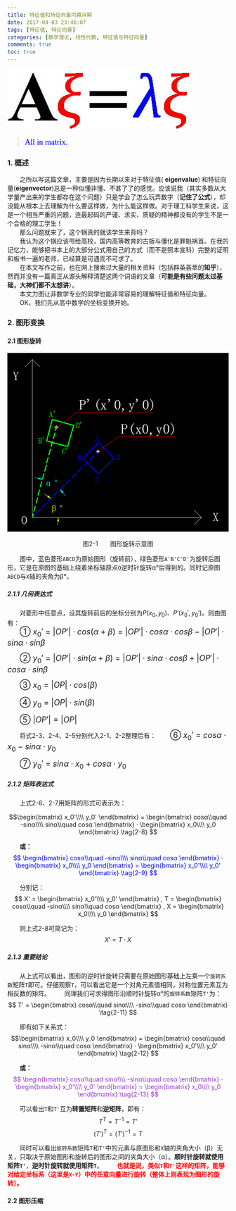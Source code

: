 ```yaml
---
title: 特征值和特征向量内幕详解
date: 2017-04-03 23:46:07
tags: [特征值, 特征向量]
categories: [数学理论, 线性代数, 特征值与特征向量]
comments: true 
toc: true
---
```



![image](特征值和特征向量内幕详解/首图.jpg)
><font color=#0000FF face="微软雅黑" size=4>All in matrix.</font>

### 1. 概述
&emsp;&emsp;之所以写这篇文章，主要是因为长期以来对于特征值(
**eigenvalue**) 和特征向量(**eigenvector**)总是一种似懂非懂、不甚了了的感觉。应该说我（其实多数从大学量产出来的学生都存在这个问题）只是学会了怎么玩弄数字（**记住了公式**），却没能从根本上去理解为什么要这样做，为什么能这样做。对于理工科学生来说，这是一个相当严重的问题，连最起码的严谨、求实、质疑的精神都没有的学生不是一个合格的理工学生！    
&emsp;&emsp;那么问题就来了，这个锅真的就该学生来背吗？    
&emsp;&emsp;我认为这个锅应该甩给高校，国内高等教育的古板与僵化是罪魁祸首。在我的记忆力，能够把书本上的大部分公式用自己的方式（而不是照本宣科）完整的证明和板书一遍的老师，已经算是可遇而不可求了。    
&emsp;&emsp;在本文写作之前，也在网上搜索过大量的相关资料（包括群英荟萃的**知乎**），然而并没有一篇真正从源头解释清楚这两个词语的文章（**可能是有些问题太过基础，大神们都不太想讲**）。    
&emsp;&emsp;本文力图让非数学专业的同学也能非常容易的理解特征值和特征向量。    
&emsp;&emsp;OK，我们先从高中数学的坐标变换开始。

### 2. 图形变换
#### 2.1 图形旋转
![image](特征值和特征向量内幕详解/图形旋转示意图.PNG "图形旋转示意图")
<div align='center'>图2-1　　图形旋转示意图</div>
   
&emsp;&emsp;图中，蓝色菱形`ABCD`为原始图形（旋转前），绿色菱形`A'B'C'D'`为旋转后图形，它是在原图的基础上绕着坐标轴原点`O`逆时针旋转α°后得到的。同时记原图`ABCD`与`X`轴的夹角为β°。    

##### 2.1.1 几何表达式
&emsp;&emsp;对菱形中任意点，设其旋转前后的坐标分别为$P(x_0 , y_0)$、$P'(x_0' , y_0')$。则由图有：    
&emsp;&emsp;<font size=4>① $x_0'$ = $|OP'|·cos(α + β)$ = $|OP'|·cosα·cosβ - |OP'|·sinα·sinβ$$\tag{2-1}$</font>

&emsp;&emsp;<font size=4>② $y_0'$ = $|OP'|·sin(α + β)$ = $|OP'|·sinα·cosβ + |OP'|·cosα·sinβ$$\tag{2-2}$</font>

&emsp;&emsp;<font size=4>③ $x_0$ = $|OP|·cos(β)$$\tag{2-3}$</font>

&emsp;&emsp;<font size=4>④ $y_0$ = $|OP|·sin(β)$$\tag{2-4}$</font>   

&emsp;&emsp;<font size=4>⑤ $|OP'|$ = $|OP|$$\tag{2-5}$</font>

&emsp;&emsp;将式2-3、2-4、2-5分别代入2-1、2-2整理后有：
&emsp;&emsp;<font size=4>⑥ $x_0'$ = $cosα·x_0 - sinα·y_0$$\tag{2-6}$</font>

&emsp;&emsp;<font size=4>⑦ $y_0'$ = $sinα·x_0 + cosα·y_0$$\tag{2-7}$</font>


##### 2.1.2 矩阵表达式
&emsp;&emsp;上式2-6、2-7用矩阵的形式可表示为：  

$$\begin{bmatrix}
x_0'\\\\
y_0'
\end{bmatrix} = 
\begin{bmatrix}
cosα\\quad 
-sinα\\\\
sinα\\quad  
cosα
\end{bmatrix} · 
\begin{bmatrix}
x_0\\\\
y_0
\end{bmatrix}
\tag{2-8}
$$

&emsp;&emsp;**或：**
<font color="blue">
$$
\begin{bmatrix}
cosα\\quad 
-sinα\\\\
sinα\\quad  
cosα
\end{bmatrix} · 
\begin{bmatrix}
x_0\\\\
y_0
\end{bmatrix} = 
\begin{bmatrix}
x_0'\\\\
y_0'
\end{bmatrix}
\tag{2-9}
$$
</font>

&emsp;&emsp;分别记：
$$
X' = \begin{bmatrix}
x_0'\\\\
y_0'
\end{bmatrix} , T = 
\begin{bmatrix}
cosα\\quad 
-sinα\\\\
sinα\\quad  
cosα
\end{bmatrix} , X = 
\begin{bmatrix}
x_0\\\\
y_0
\end{bmatrix}
$$

&emsp;&emsp;则上式2-8可简记为：
$$
X' = T · X
\tag{2-10}
$$

##### 2.1.3 重要结论
&emsp;&emsp;从上式可以看出，图形的逆时针旋转只需要在原始图形基础上左乘一个`旋转系数`矩阵`T`即可。仔细观察`T`，可以看出它是一个对角元素值相同，对称位置元素互为相反数的矩阵。
&emsp;&emsp;同理我们可求得图形沿顺时针旋转α°的`旋转系数`矩阵`T'`为：
$$
T' = 
\begin{bmatrix}
cosα\\quad 
sinα\\\\
-sinα\\quad  
cosα
\end{bmatrix}
\tag{2-11}
$$

&emsp;&emsp;即有如下关系式：
$$\begin{bmatrix}
x_0\\\\
y_0
\end{bmatrix} = 
\begin{bmatrix}
cosα\\quad 
sinα\\\\
-sinα\\quad  
cosα
\end{bmatrix} · 
\begin{bmatrix}
x_0'\\\\
y_0'
\end{bmatrix}
\tag{2-12}
$$

&emsp;&emsp;**或：**
<font color=#9933CC>
$$
\begin{bmatrix}
cosα\\quad 
sinα\\\\
-sinα\\quad  
cosα
\end{bmatrix} · 
\begin{bmatrix}
x_0'\\\\
y_0'
\end{bmatrix} = 
\begin{bmatrix}
x_0\\\\
y_0
\end{bmatrix}
\tag{2-13}
$$
</font>

&emsp;&emsp;可以看出`T`和`T'`互为**转置矩阵**和**逆矩阵**，即有：
$$
T^T = T^{-1} = T'\tag{2-14}
$$$$
(T')^T = (T')^{-1} = T\tag{2-15}
$$

&emsp;&emsp;同时可以看出`旋转系数`矩阵`T`和`T'`中的元素与原图形和`X`轴的夹角大小（β）无关，只取决于原始图形和旋转后的图形之间的夹角大小（α）。**顺时针旋转就使用矩阵`T'`**，**逆时针旋转就使用矩阵`T`**。
&emsp;&emsp;<font color='red'>**也就是说，类似`T`和`T'`这样的矩阵，能够对给定坐标系（这里是`X-Y`）中的任意向量进行旋转（整体上则表现为图形的旋转）。**</font>

#### 2.2 图形压缩


